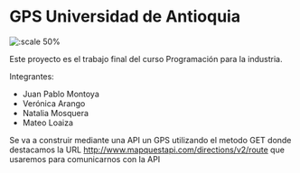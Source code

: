 # GPS Universidad de Antioquia

![:scale 50%](https://www.udea.edu.co/wps/wcm/connect/udea/ec2cedfa-9646-4397-9e09-ecc7548c996c/5/Logos%C3%ADmbolo-vertical.jpg?MOD=AJPERES)

Este proyecto es el trabajo final del curso Programación para la industria.

Integrantes: 
- Juan Pablo Montoya
- Verónica Arango
- Natalia Mosquera
- Mateo Loaiza

Se va a construir mediante una API un GPS utilizando el metodo GET donde destacamos la URL http://www.mapquestapi.com/directions/v2/route que usaremos para comunicarnos con la API
